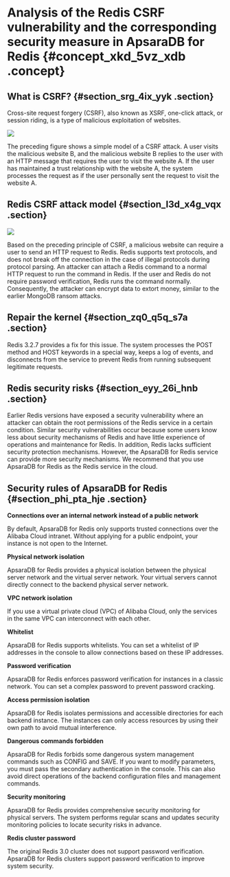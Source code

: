 # Analysis of the Redis CSRF vulnerability and the corresponding security measure in ApsaraDB for Redis {#concept_xkd_5vz_xdb .concept}

## What is CSRF? {#section_srg_4ix_yyk .section}

Cross-site request forgery \(CSRF\), also known as XSRF, one-click attack, or session riding, is a type of malicious exploitation of websites.

![](http://static-aliyun-doc.oss-cn-hangzhou.aliyuncs.com/assets/img/13767/15675831943937_en-US.png)

The preceding figure shows a simple model of a CSRF attack. A user visits the malicious website B, and the malicious website B replies to the user with an HTTP message that requires the user to visit the website A. If the user has maintained a trust relationship with the website A, the system processes the request as if the user personally sent the request to visit the website A.

## Redis CSRF attack model {#section_l3d_x4g_vqx .section}

![](http://static-aliyun-doc.oss-cn-hangzhou.aliyuncs.com/assets/img/13767/15675831943938_en-US.png)

Based on the preceding principle of CSRF, a malicious website can require a user to send an HTTP request to Redis. Redis supports text protocols, and does not break off the connection in the case of illegal protocols during protocol parsing. An attacker can attach a Redis command to a normal HTTP request to run the command in Redis. If the user and Redis do not require password verification, Redis runs the command normally. Consequently, the attacker can encrypt data to extort money, similar to the earlier MongoDB ransom attacks.

## Repair the kernel {#section_zq0_q5q_s7a .section}

Redis 3.2.7 provides a fix for this issue. The system processes the POST method and HOST keywords in a special way, keeps a log of events, and disconnects from the service to prevent Redis from running subsequent legitimate requests.

## Redis security risks {#section_eyy_26i_hnb .section}

Earlier Redis versions have exposed a security vulnerability where an attacker can obtain the root permissions of the Redis service in a certain condition. Similar security vulnerabilities occur because some users know less about security mechanisms of Redis and have little experience of operations and maintenance for Redis. In addition, Redis lacks sufficient security protection mechanisms. However, the ApsaraDB for Redis service can provide more security mechanisms. We recommend that you use ApsaraDB for Redis as the Redis service in the cloud.

## Security rules of ApsaraDB for Redis {#section_phi_pta_hje .section}

**Connections over an internal network instead of a public network**

By default, ApsaraDB for Redis only supports trusted connections over the Alibaba Cloud intranet. Without applying for a public endpoint, your instance is not open to the Internet.

**Physical network isolation**

ApsaraDB for Redis provides a physical isolation between the physical server network and the virtual server network. Your virtual servers cannot directly connect to the backend physical server network.

**VPC network isolation**

If you use a virtual private cloud \(VPC\) of Alibaba Cloud, only the services in the same VPC can interconnect with each other.

**Whitelist**

ApsaraDB for Redis supports whitelists. You can set a whitelist of IP addresses in the console to allow connections based on these IP addresses.

**Password verification**

ApsaraDB for Redis enforces password verification for instances in a classic network. You can set a complex password to prevent password cracking.

**Access permission isolation**

ApsaraDB for Redis isolates permissions and accessible directories for each backend instance. The instances can only access resources by using their own path to avoid mutual interference.

**Dangerous commands forbidden**

ApsaraDB for Redis forbids some dangerous system management commands such as CONFIG and SAVE. If you want to modify parameters, you must pass the secondary authentication in the console. This can also avoid direct operations of the backend configuration files and management commands.

**Security monitoring**

ApsaraDB for Redis provides comprehensive security monitoring for physical servers. The system performs regular scans and updates security monitoring policies to locate security risks in advance.

**Redis cluster password**

The original Redis 3.0 cluster does not support password verification. ApsaraDB for Redis clusters support password verification to improve system security.

